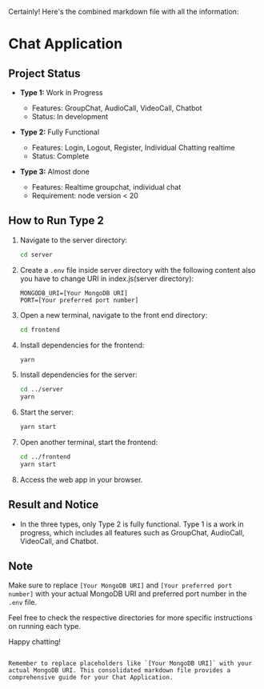 Certainly! Here's the combined markdown file with all the information:

# Chat Application

## Project Status

- **Type 1:** Work in Progress
  - Features: GroupChat, AudioCall, VideoCall, Chatbot
  - Status: In development

- **Type 2:** Fully Functional
  - Features: Login, Logout, Register, Individual Chatting realtime
  - Status: Complete

- **Type 3:** Almost done
  - Features: Realtime groupchat, individual chat
  - Requirement: node version < 20

## How to Run Type 2

1. Navigate to the server directory:
   ```bash
   cd server


2. Create a `.env` file inside server directory with the following content also you have to change URI in index.js(server directory):
   ```env
   MONGODB_URI=[Your MongoDB URI]
   PORT=[Your preferred port number]
   ```

3. Open a new terminal, navigate to the front end directory:
   ```bash
   cd frontend
   ```

4. Install dependencies for the frontend:
   ```bash
   yarn
   ```

5. Install dependencies for the server:
   ```bash
   cd ../server
   yarn
   ```

6. Start the server:
   ```bash
   yarn start
   ```

7. Open another terminal, start the frontend:
   ```bash
   cd ../frontend
   yarn start
   ```

8. Access the web app in your browser.

## Result and Notice

- In the three types, only Type 2 is fully functional. Type 1 is a work in progress, which includes all features such as GroupChat, AudioCall, VideoCall, and Chatbot.

## Note

Make sure to replace `[Your MongoDB URI]` and `[Your preferred port number]` with your actual MongoDB URI and preferred port number in the `.env` file.

Feel free to check the respective directories for more specific instructions on running each type.

Happy chatting!
```

Remember to replace placeholders like `[Your MongoDB URI]` with your actual MongoDB URI. This consolidated markdown file provides a comprehensive guide for your Chat Application.
